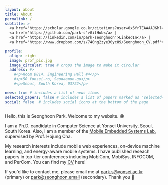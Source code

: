 ```yaml
---
layout: about
title: About
permalink: /
subtitle: >
  <a href='https://scholar.google.co.kr/citations?user=0x6frTEAAAAJ&hl=en'>Google Scholar</a> |
  <a href='https://github.com/park-s'>GitHub</a> |
  <a href='https://linkedin.com/in/park-seonghoon'>LinkedIn</a> |
  <a href='https://www.dropbox.com/s/740ng2zye30yc89/Seonghoon_CV.pdf'>CV</a>

profile:
  align: right
  image: prof_pic.jpg
  image_circular: true # crops the image to make it circular
  address: #>
    #<p>Room D814, Engineering Hall #4</p>
    #<p>50 Yonsei-ro, Seodaemun-gu</p>
    #<p>Seoul, South Korea, 03722</p>

news: true # includes a list of news items
selected_papers: false # includes a list of papers marked as "selected={true}"
social: false  # includes social icons at the bottom of the page
---
```


Hello, this is Seonghoon Park. Welcome to my website. 😀

I am a Ph.D. candidate in Computer Science at Yonsei University, Seoul, South Korea. Also, I am a member of the [Mobile Embedded Systems Lab.](https://mobed.yonsei.ac.kr) supervised by Prof. Hojung Cha.

My research interests include mobile web experiences, on-device machine learning, and energy-aware mobile systems. I have published reseach papers in top-tier conferences including MobiCom, MobiSys, INFOCOM, and PerCom. You can find my [CV](https://www.dropbox.com/s/740ng2zye30yc89/Seonghoon_CV.pdf) here!

If you'd like to contact me, please email me at [park.s@yonsei.ac.kr](mailto:park.s@yonsei.ac.kr) (primary) or [park@seonghoon.email](mailto:park@seonghoon.email) (secondary). Thank you 🙏